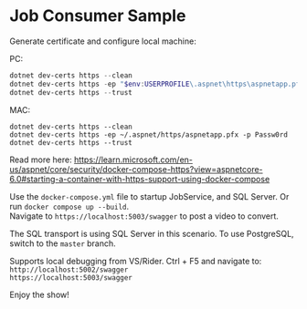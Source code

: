 # Job Consumer Sample

Generate certificate and configure local machine:

PC:

```PowerShell
dotnet dev-certs https --clean
dotnet dev-certs https -ep "$env:USERPROFILE\.aspnet\https\aspnetapp.pfx" -p Passw0rd
dotnet dev-certs https --trust
```

MAC:

```
dotnet dev-certs https --clean
dotnet dev-certs https -ep ~/.aspnet/https/aspnetapp.pfx -p Passw0rd
dotnet dev-certs https --trust
```

Read more here:
https://learn.microsoft.com/en-us/aspnet/core/security/docker-compose-https?view=aspnetcore-6.0#starting-a-container-with-https-support-using-docker-compose

Use the `docker-compose.yml` file to startup JobService, and SQL Server. Or run `docker compose up --build`.    
Navigate to `https://localhost:5003/swagger` to post a video to convert.

The SQL transport is using SQL Server in this scenario. To use PostgreSQL, switch to the `master` branch.

Supports local debugging from VS/Rider. Ctrl + F5 and navigate to:  
`http://localhost:5002/swagger`  
`https://localhost:5003/swagger`

Enjoy the show!
